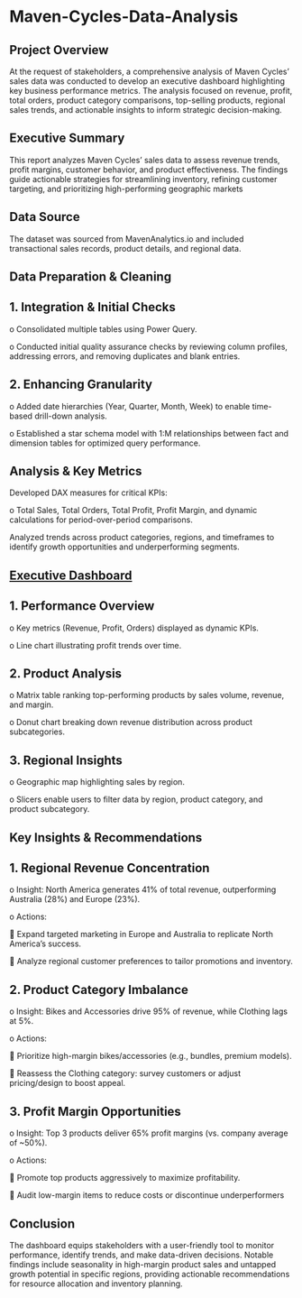 # Maven-Cycles-Data-Analysis
## Project Overview
At the request of stakeholders, a comprehensive analysis of Maven Cycles’ sales data was conducted to develop an executive dashboard highlighting key business performance metrics. The analysis focused on revenue, profit, total orders, product category comparisons, top-selling products, regional sales trends, and actionable insights to inform strategic decision-making.

## Executive Summary
This report analyzes Maven Cycles’ sales data to assess revenue trends, profit margins, customer behavior, and product effectiveness. The findings guide actionable strategies for streamlining inventory, refining customer targeting, and prioritizing high-performing geographic markets

## Data Source
The dataset was sourced from MavenAnalytics.io and included transactional sales records, product details, and regional data.

## Data Preparation & Cleaning
## 1.	Integration & Initial Checks

o	Consolidated multiple tables using Power Query.

o	Conducted initial quality assurance checks by reviewing column profiles, addressing errors, and removing duplicates and blank entries.

## 2.	Enhancing Granularity

o	Added date hierarchies (Year, Quarter, Month, Week) to enable time-based drill-down analysis.

o	Established a star schema model with 1:M relationships between fact and dimension tables for optimized query performance.

## Analysis & Key Metrics

Developed DAX measures for critical KPIs:

o	Total Sales, Total Orders, Total Profit, Profit Margin, and dynamic calculations for period-over-period comparisons.

Analyzed trends across product categories, regions, and timeframes to identify growth opportunities and underperforming segments.

## <a href="https://github.com/Huan11data/Maven-Cycles-Data-Analysis/blob/main/Maven%20Cycles%20Dashboard.png"> Executive Dashboard</a>  

## 1.	Performance Overview
   
o	Key metrics (Revenue, Profit, Orders) displayed as dynamic KPIs.

o	Line chart illustrating profit trends over time.

## 2.	Product Analysis

o	Matrix table ranking top-performing products by sales volume, revenue, and margin.

o	Donut chart breaking down revenue distribution across product subcategories.

## 3. Regional Insights
o	Geographic map highlighting sales by region.

o	Slicers enable users to filter data by region, product category, and product subcategory.

## Key Insights & Recommendations
## 1.	Regional Revenue Concentration

o	Insight: North America generates 41% of total revenue, outperforming Australia (28%) and Europe (23%).

o	Actions:

	Expand targeted marketing in Europe and Australia to replicate North America’s success.

	Analyze regional customer preferences to tailor promotions and inventory.

## 2.	Product Category Imbalance

o	Insight: Bikes and Accessories drive 95% of revenue, while Clothing lags at 5%.

o	Actions:

	Prioritize high-margin bikes/accessories (e.g., bundles, premium models).

	Reassess the Clothing category: survey customers or adjust pricing/design to boost appeal.

## 3.	Profit Margin Opportunities

o	Insight: Top 3 products deliver 65% profit margins (vs. company average of ~50%).

o	Actions:

	Promote top products aggressively to maximize profitability.

	Audit low-margin items to reduce costs or discontinue underperformers

## Conclusion
The dashboard equips stakeholders with a user-friendly tool to monitor performance, identify trends, and make data-driven decisions. Notable findings include seasonality in high-margin product sales and untapped growth potential in specific regions, providing actionable recommendations for resource allocation and inventory planning.





 
